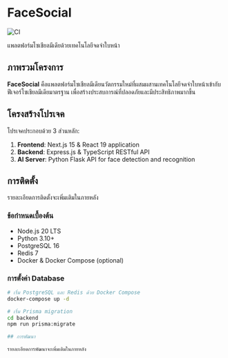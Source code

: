 # FaceSocial
![CI](https://github.com/BossDever/Face-Socail/workflows/CI/badge.svg)

แพลตฟอร์มโซเชียลมีเดียด้วยเทคโนโลยีจดจำใบหน้า

## ภาพรวมโครงการ

**FaceSocial** คือแพลตฟอร์มโซเชียลมีเดียนวัตกรรมใหม่ที่ผสมผสานเทคโนโลยีจดจำใบหน้าเข้ากับฟีเจอร์โซเชียลมีเดียมาตรฐาน เพื่อสร้างประสบการณ์ที่ปลอดภัยและมีประสิทธิภาพมากขึ้น

## โครงสร้างโปรเจค

โปรเจคประกอบด้วย 3 ส่วนหลัก:

1. **Frontend**: Next.js 15 & React 19 application
2. **Backend**: Express.js & TypeScript RESTful API
3. **AI Server**: Python Flask API for face detection and recognition

## การติดตั้ง

รายละเอียดการติดตั้งจะเพิ่มเติมในภายหลัง

### ข้อกำหนดเบื้องต้น

- Node.js 20 LTS
- Python 3.10+
- PostgreSQL 16
- Redis 7
- Docker & Docker Compose (optional)

### การตั้งค่า Database

```bash
# เริ่ม PostgreSQL และ Redis ด้วย Docker Compose
docker-compose up -d

# เริ่ม Prisma migration
cd backend
npm run prisma:migrate

## การพัฒนา

รายละเอียดการพัฒนาจะเพิ่มเติมในภายหลัง